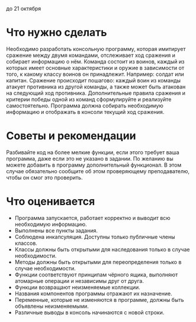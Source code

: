до 21 октября

# Что нужно сделать
Необходимо разработать консольную программу, которая имитирует сражение между двумя командами, отслеживает ход сражения и собирает информацию о нём.
Команда состоит из воинов, каждый из которых имеет основные характеристики и оружие в зависимости от того, к какому классу воинов он принадлежит. Например: солдат или капитан.
Сражение происходит пошагово: каждый воин из команды атакует противника из другой команды, а также может быть атакован на следующий ход противника.
Дополнительные правила сражения и критерии победы одной из команд сформулируйте и реализуйте самостоятельно. Программа должна собирать необходимую информацию и отображать в консоли текущий ход сражения.

# Советы и рекомендации
Разбивайте код на более мелкие функции, если этого требует ваша программа, даже если это не указано в задании.
По желанию вы можете добавить в программу дополнительный функционал. В этом случае обязательно сообщите об этом проверяющему преподавателю, чтобы он смог это проверить.

# Что оценивается
* Программа запускается, работает корректно и выводит всю необходимую информацию.
* Выполнены все пункты задания.
* Соблюдена инкапсуляция. Доступны только публичные члены классов.
* Классы должны быть открытыми для наследования только в случае необходимости.
* Методы должны быть открытыми для переопределения только в случае необходимости.
* Функции соответствуют принципам чёрного ящика, выполняют атомарные операции и независимы друг от друга.
* Функции возвращают неизменяемые коллекции.
* Названия компонентов программы отражают их назначение.
* Переменные, которые не изменяются в программе, должны быть объявлены неизменяемыми.
* Различные выводы в консоль начинаются с новой строки.